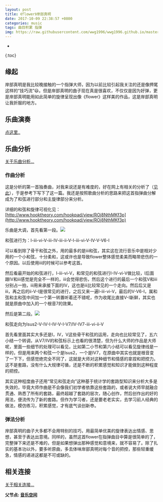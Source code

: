 ```yaml
---
layout: post
title: 《flower》岸部真明
date: 2017-10-09 22:38:57 +0800
categories: music
tags: 曲目积累 指弹 
img: https://raw.githubusercontent.com/wwg1996/wwg1996.github.io/master/images/abzm.jpg
---
```

* 
{:toc}
## 缘起

岸部真明是我比较晚接触的一个指弹大师，因为以前比较引起我关注的还是像押尾这样的“技巧流”😃。但是岸部真明的曲子现在真是很喜欢，不仅仅是因为好弹，更是岸部真明能用如此简单的旋律呈现出像《flower》这样美的作品，这是岸部真明让我折服的地方。

## 乐曲演奏

[点这里..](http://v.youku.com/v_show/id_XMjk5MjMxNjQ5Ng==.html?spm=a2hzp.8244740.0.0)

## 乐曲分析

[关于乐曲分析...](https://wwg1996.github.io/music/2017/10/09/yqfx.html)

### 作曲分析

这是分析的第一首独奏曲，对我来说还是有难度的，好在网上有相关的分析了（[见此](http://www.fingerstyle.cc/forum.php?mod=viewthread&tid=12741)），于是参考下写下了这一篇。我还是按照歌曲分析的思路来把这首指弹曲分解成为了和弦进行部分和主旋律部分来分析。

详细的和弦和旋律可视化见：[http://www.hooktheory.com/hookpad/view/ROj8NthMKf3p](http://www.hooktheory.com/hookpad/view/ROj8NthMKf3p)

乐曲是大调，首先看第一段。![](https://raw.githubusercontent.com/wwg1996/wwg1996.github.io/master/images/2017/09/s.png)

和弦进行为：I-iii-vi-V-iii-IV-iii-ii-V-I-iii-vi-V-IV-V-V6-I

可以看到除了骨干和弦之外，用的最多的是iii和弦，其实这在流行音乐中是相对少用的一个小和弦，十分柔和，这或许也是导致flower整体感觉柔美而略带悲伤的一个原因。以后使用iii的时候可以参考这首。

然后看最开始的和弦进行，I-iii-vi-V，和常见的和弦进行I-IV-vi-V做比较，I后面跟IV和iii感觉是完全不一样的，iii会觉得悲伤，然后这个进行的最后一个和弦V和iii分别占一拍，iii用来承接下面的IV，这也是iii比较常见的一个走向。然后后又是iii，再之后的ii-V-I是很常见的进行，之后又来一遍I-iii-vi-V，最后的V-V6-I，属和弦和主和弦中间加一个第一转置听着还不错呢，作为收尾比直接V-I新鲜，其实也就是原曲中加入的一个根音7的效果。

然后是第二段。![](https://raw.githubusercontent.com/wwg1996/wwg1996.github.io/master/images/2017/09/sss.png)

和弦走向为Isus2-V-IV-I-IV-V-I-V7/IV-IV7-iii-vi-ii-V

首先看里面其实大多还是I，IV，V这些骨干和弦的运用，走向也比较常见了，五六小结一个转调，从V7/IV的和弦标示上也看的很清楚，但为什么大师的作品是大师呢，里面一些细节的处理可以看见，比如第二小节和第六小结可以看见旋律线是一样的，但是用来两个和弦一个是Isus2，一个是IV7，在原曲中其实也就是根音变了一下下，但感觉绝完全不同了，这就是大师对这种细节和情感的拿捏和把控力。这不是套路，没有什么大规律可循，还是不断的积累感觉和知识才能做到这种程度的把控。

其实这种程度曲子还用“常见和弦走向”这种基于统计学的套路型知识来分析大多是失效的，毕竟大师作曲是不会像我们初学者依靠这些套路的，或者说大师早就融合贯通、熟悉了所有的套路，最终超越了套路的层次，随心创作，然后创作出的好的用法，便流传为了新的套路。但作为学习者，还是要老老实实，去学习前人经典的做法，模仿练习，积累感觉，才有底气谈创新😎。

### 弹法分析

岸部真明的曲子大多都不会用特别的技巧，用最简单优美的旋律表达出情感、思想，甚至于表达出意境。同样的，虽然这首flower在指弹曲目中算是很简单的了，完整弹下来还是不难的，但是如果想弹出那种感觉和意境来，就不容易了。除了扎实的基本功以外，要多听原曲，多去体味岸部真明对每个音的把控，那些轻重缓急，情感的递进这都是不可或缺的。

## 相关连接

[关于相关连接…](https://wwg1996.github.io/pkm/2017/10/09/wzdjg.html) 

**父节点: [音乐空间](https://wwg1996.github.io/category/music.html)**
